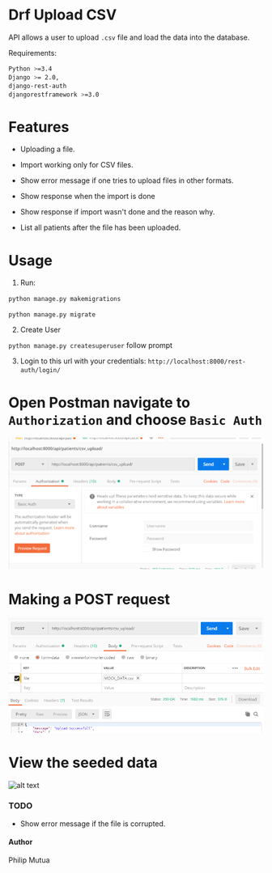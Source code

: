 # Drf Upload CSV

API allows a user to upload `.csv` file and load the data into the database.

Requirements:
```bash
Python >=3.4
Django >= 2.0,
django-rest-auth
djangorestframework >=3.0
```

# Features

- Uploading a file.

- Import working only for CSV files.

- Show error message if one tries to upload files in other formats.

- Show response when the import is done

- Show response if import wasn't done and the reason why.

- List all patients after the file has been uploaded.


# Usage 

1. Run:

`python manage.py makemigrations`

`python manage.py migrate`


2. Create User

`python manage.py createsuperuser` follow prompt


3. Login to this url with your credentials: `http://localhost:8000/rest-auth/login/`


# Open Postman navigate to `Authorization` and choose  `Basic Auth`


![alt text](/static/postman.PNG)


# Making a POST request


![alt text](/static/postman01.PNG)


# View the seeded data 

![alt text](/static/patient_list.PNG)

### TODO 

- Show error message if the file is corrupted.



#### Author 

Philip Mutua 